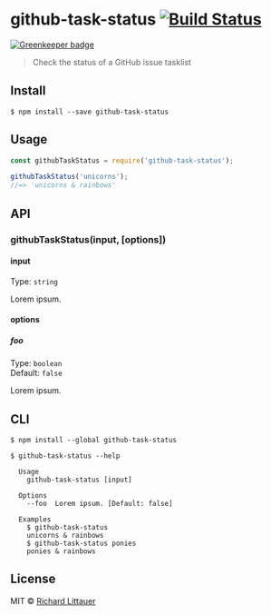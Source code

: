 # github-task-status [![Build Status](https://travis-ci.org/RIchardLitt/github-task-status.svg?branch=master)](https://travis-ci.org/RIchardLitt/github-task-status)

[![Greenkeeper badge](https://badges.greenkeeper.io/RichardLitt/github-task-status.svg)](https://greenkeeper.io/)

> Check the status of a GitHub issue tasklist


## Install

```
$ npm install --save github-task-status
```


## Usage

```js
const githubTaskStatus = require('github-task-status');

githubTaskStatus('unicorns');
//=> 'unicorns & rainbows'
```


## API

### githubTaskStatus(input, [options])

#### input

Type: `string`

Lorem ipsum.

#### options

##### foo

Type: `boolean`  
Default: `false`

Lorem ipsum.


## CLI

```
$ npm install --global github-task-status
```

```
$ github-task-status --help

  Usage
    github-task-status [input]

  Options
    --foo  Lorem ipsum. [Default: false]

  Examples
    $ github-task-status
    unicorns & rainbows
    $ github-task-status ponies
    ponies & rainbows
```


## License

MIT © [Richard Littauer](http://burntfen.com)
